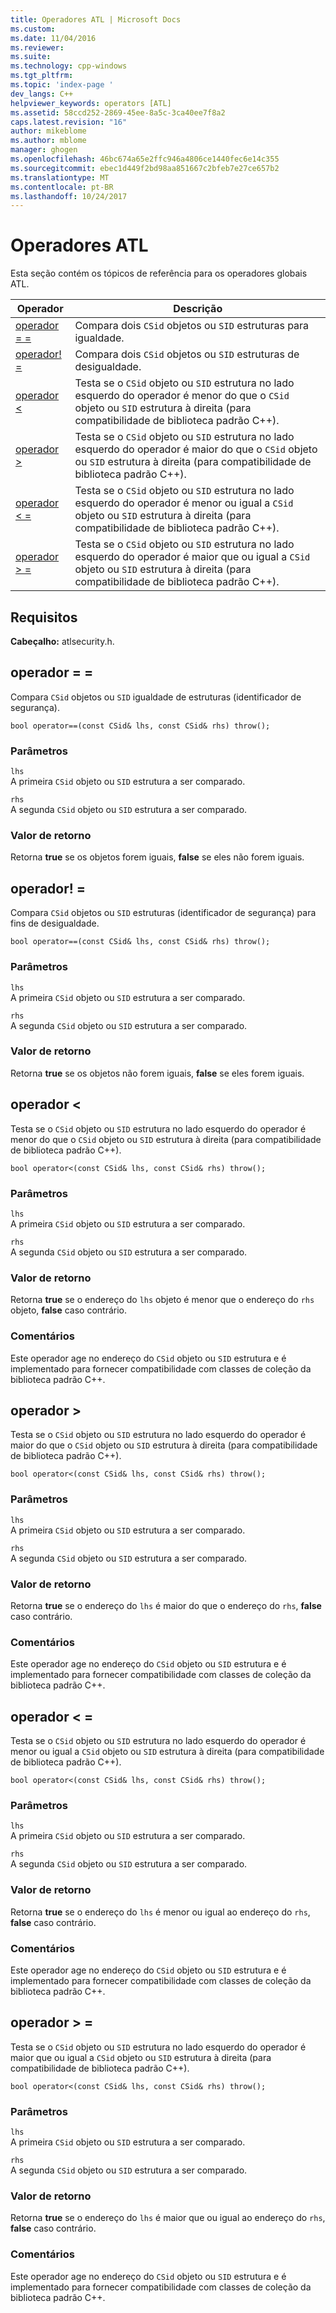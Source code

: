 ```yaml
---
title: Operadores ATL | Microsoft Docs
ms.custom: 
ms.date: 11/04/2016
ms.reviewer: 
ms.suite: 
ms.technology: cpp-windows
ms.tgt_pltfrm: 
ms.topic: 'index-page '
dev_langs: C++
helpviewer_keywords: operators [ATL]
ms.assetid: 58ccd252-2869-45ee-8a5c-3ca40ee7f8a2
caps.latest.revision: "16"
author: mikeblome
ms.author: mblome
manager: ghogen
ms.openlocfilehash: 46bc674a65e2ffc946a4806ce1440fec6e14c355
ms.sourcegitcommit: ebec1d449f2bd98aa851667c2bfeb7e27ce657b2
ms.translationtype: MT
ms.contentlocale: pt-BR
ms.lasthandoff: 10/24/2017
---
```

# <a name="atl-operators"></a>Operadores ATL
Esta seção contém os tópicos de referência para os operadores globais ATL.  
  
|Operador|Descrição|  
|--------------|-----------------|  
|[operador = =](#operator_eq_eq)|Compara dois `CSid` objetos ou `SID` estruturas para igualdade.|  
|[operador! =](#operator_neq)|Compara dois `CSid` objetos ou `SID` estruturas de desigualdade.|  
|[operador <](#operator_lt)|Testa se o `CSid` objeto ou `SID` estrutura no lado esquerdo do operador é menor do que o `CSid` objeto ou `SID` estrutura à direita (para compatibilidade de biblioteca padrão C++).|  
|[operador >](#operator_gt)|Testa se o `CSid` objeto ou `SID` estrutura no lado esquerdo do operador é maior do que o `CSid` objeto ou `SID` estrutura à direita (para compatibilidade de biblioteca padrão C++).|  
|[operador < =](#operator_lt__eq)|Testa se o `CSid` objeto ou `SID` estrutura no lado esquerdo do operador é menor ou igual a `CSid` objeto ou `SID` estrutura à direita (para compatibilidade de biblioteca padrão C++).|  
|[operador > =](#operator_gt__eq)|Testa se o `CSid` objeto ou `SID` estrutura no lado esquerdo do operador é maior que ou igual a `CSid` objeto ou `SID` estrutura à direita (para compatibilidade de biblioteca padrão C++).|  
  
## <a name="requirements"></a>Requisitos  
 **Cabeçalho:** atlsecurity.h.  
  
##  <a name="operator_eq_eq"></a>operador = =  
 Compara `CSid` objetos ou `SID` igualdade de estruturas (identificador de segurança).  
  
```   
bool operator==(const CSid& lhs, const CSid& rhs) throw(); 
```  
  
### <a name="parameters"></a>Parâmetros  
 `lhs`  
 A primeira `CSid` objeto ou `SID` estrutura a ser comparado.  
  
 `rhs`  
 A segunda `CSid` objeto ou `SID` estrutura a ser comparado.  
  
### <a name="return-value"></a>Valor de retorno  
 Retorna **true** se os objetos forem iguais, **false** se eles não forem iguais.  
  
##  <a name="operator_neq"></a>operador! =  
 Compara `CSid` objetos ou `SID` estruturas (identificador de segurança) para fins de desigualdade.  
  
```   
bool operator==(const CSid& lhs, const CSid& rhs) throw(); 
```  
  
### <a name="parameters"></a>Parâmetros  
 `lhs`  
 A primeira `CSid` objeto ou `SID` estrutura a ser comparado.  
  
 `rhs`  
 A segunda `CSid` objeto ou `SID` estrutura a ser comparado.  
  
### <a name="return-value"></a>Valor de retorno  
 Retorna **true** se os objetos não forem iguais, **false** se eles forem iguais.  
  
##  <a name="operator_lt"></a>operador <  
 Testa se o `CSid` objeto ou `SID` estrutura no lado esquerdo do operador é menor do que o `CSid` objeto ou `SID` estrutura à direita (para compatibilidade de biblioteca padrão C++).  
  
```   
bool operator<(const CSid& lhs, const CSid& rhs) throw(); 
```  
  
### <a name="parameters"></a>Parâmetros  
 `lhs`  
 A primeira `CSid` objeto ou `SID` estrutura a ser comparado.  
  
 `rhs`  
 A segunda `CSid` objeto ou `SID` estrutura a ser comparado.  
  
### <a name="return-value"></a>Valor de retorno  
 Retorna **true** se o endereço do `lhs` objeto é menor que o endereço do `rhs` objeto, **false** caso contrário.  
  
### <a name="remarks"></a>Comentários  
 Este operador age no endereço do `CSid` objeto ou `SID` estrutura e é implementado para fornecer compatibilidade com classes de coleção da biblioteca padrão C++.  
  
##  <a name="operator_gt"></a>operador >  
 Testa se o `CSid` objeto ou `SID` estrutura no lado esquerdo do operador é maior do que o `CSid` objeto ou `SID` estrutura à direita (para compatibilidade de biblioteca padrão C++).  
  
```   
bool operator<(const CSid& lhs, const CSid& rhs) throw(); 
```  
  
### <a name="parameters"></a>Parâmetros  
 `lhs`  
 A primeira `CSid` objeto ou `SID` estrutura a ser comparado.  
  
 `rhs`  
 A segunda `CSid` objeto ou `SID` estrutura a ser comparado.  
  
### <a name="return-value"></a>Valor de retorno  
 Retorna **true** se o endereço do `lhs` é maior do que o endereço do `rhs`, **false** caso contrário.  
  
### <a name="remarks"></a>Comentários  
 Este operador age no endereço do `CSid` objeto ou `SID` estrutura e é implementado para fornecer compatibilidade com classes de coleção da biblioteca padrão C++.  
  
##  <a name="operator_lt__eq"></a>operador < =  
 Testa se o `CSid` objeto ou `SID` estrutura no lado esquerdo do operador é menor ou igual a `CSid` objeto ou `SID` estrutura à direita (para compatibilidade de biblioteca padrão C++).  
  
```   
bool operator<(const CSid& lhs, const CSid& rhs) throw(); 
```  
  
### <a name="parameters"></a>Parâmetros  
 `lhs`  
 A primeira `CSid` objeto ou `SID` estrutura a ser comparado.  
  
 `rhs`  
 A segunda `CSid` objeto ou `SID` estrutura a ser comparado.  
  
### <a name="return-value"></a>Valor de retorno  
 Retorna **true** se o endereço do `lhs` é menor ou igual ao endereço do `rhs`, **false** caso contrário.  
  
### <a name="remarks"></a>Comentários  
 Este operador age no endereço do `CSid` objeto ou `SID` estrutura e é implementado para fornecer compatibilidade com classes de coleção da biblioteca padrão C++.  
  
##  <a name="operator_gt__eq"></a>operador > =  
 Testa se o `CSid` objeto ou `SID` estrutura no lado esquerdo do operador é maior que ou igual a `CSid` objeto ou `SID` estrutura à direita (para compatibilidade de biblioteca padrão C++).  
  
```   
bool operator<(const CSid& lhs, const CSid& rhs) throw(); 
```  
  
### <a name="parameters"></a>Parâmetros  
 `lhs`  
 A primeira `CSid` objeto ou `SID` estrutura a ser comparado.  
  
 `rhs`  
 A segunda `CSid` objeto ou `SID` estrutura a ser comparado.  
  
### <a name="return-value"></a>Valor de retorno  
 Retorna **true** se o endereço do `lhs` é maior que ou igual ao endereço do `rhs`, **false** caso contrário.  
  
### <a name="remarks"></a>Comentários  
 Este operador age no endereço do `CSid` objeto ou `SID` estrutura e é implementado para fornecer compatibilidade com classes de coleção da biblioteca padrão C++.



